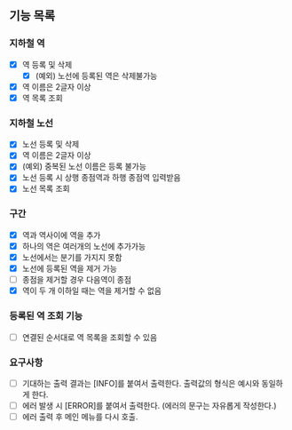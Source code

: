 ## 기능 목록

### 지하철 역
- [X] 역 등록 및 삭제
  - [X] (예외) 노선에 등록된 역은 삭제불가능  
- [X] 역 이름은 2글자 이상
- [X] 역 목록 조회

### 지하철 노선
- [X] 노선 등록 및 삭제
- [X] 역 이름은 2글자 이상
- [X] (예외) 중복된 노선 이름은 등록 불가능
- [X] 노선 등록 시 상행 종점역과 하행 종점역 입력받음
- [X] 노선 목록 조회

### 구간 
- [X] 역과 역사이에 역을 추가
- [X] 하나의 역은 여러개의 노선에 추가가능
- [X] 노선에서는 분기를 가지지 못함
- [X] 노선에 등록된 역을 제거 가능
- [ ] 종점을 제거할 경우 다음역이 종점
- [X] 역이 두 개 이하일 때는 역을 제거할 수 없음

### 등록된 역 조회 기능
- [ ] 연결된 순서대로 역 목록을 조회할 수 있음

### 요구사항
- [ ] 기대하는 출력 결과는 [INFO]를 붙여서 출력한다. 출력값의 형식은 예시와 동일하게 한다.
- [ ] 에러 발생 시 [ERROR]를 붙여서 출력한다. (에러의 문구는 자유롭게 작성한다.)
- [ ] 에러 출력 후 메인 메뉴를 다시 호출.